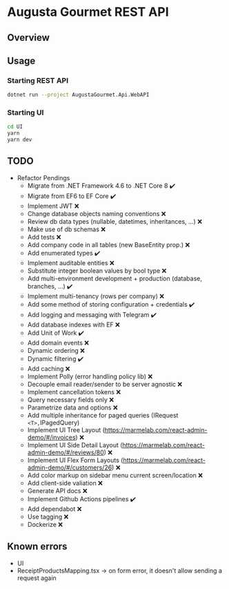 ﻿# Augusta Gourmet REST API

## Overview

## Usage

### Starting REST API

```bash
dotnet run --project AugustaGourmet.Api.WebAPI
```

### Starting UI

```bash
cd UI
yarn
yarn dev
```

## TODO 

* Refactor Pendings
  * Migrate from .NET Framework 4.6 to .NET Core 8 ✔️
  * Migrate from EF6 to EF Core ✔️
  * Implement JWT ❌
  * Change database objects naming conventions ❌
  * Review db data types (nullable, datetimes, inheritances, ...) ❌
  * Make use of db schemas ❌
  * Add tests ❌
  * Add company code in all tables (new BaseEntity prop.) ❌
  * Add enumerated types ✔️
  * Implement auditable entities ❌
  * Substitute integer boolean values by bool type ❌
  * Add multi-environment development + production (database, branches, ...) ✔️
  * Implement multi-tenancy (rows per company) ❌
  * Add some method of storing configuration + credentials ✔️
  * Add logging and messaging with Telegram ✔️
  * Add database indexes with EF ❌
  * Add Unit of Work ✔️
  * Add domain events ❌
  * Dynamic ordering ❌
  * Dynamic filtering ✔️
  * Add caching ❌
  * Implement Polly (error handling policy lib) ❌
  * Decouple email reader/sender to be server agnostic ❌
  * Implement cancellation tokens ❌
  * Query necessary fields only ❌
  * Parametrize data and options ❌
  * Add multiple inheritance for paged queries (IRequest `<T>,`IPagedQuery)
  * Implement UI Tree Layout (https://marmelab.com/react-admin-demo/#/invoices) ❌
  * Implement UI Side Detail Layout (https://marmelab.com/react-admin-demo/#/reviews/80) ❌
  * Implement UI Flex Form Layouts (https://marmelab.com/react-admin-demo/#/customers/26) ❌
  * Add color markup on sidebar menu current screen/location ❌
  * Add client-side valiation ❌
  * Generate API docs ❌
  * Implement Github Actions pipelines ✔️
  * Add dependabot ❌
  * Use tagging ❌
  * Dockerize ❌

## Known errors

* UI
 * ReceiptProductsMapping.tsx -> on form error, it doesn't allow sending a request again
